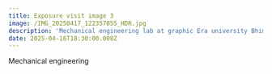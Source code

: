 ```yaml
---
title: Exposure visit image 3
image: /IMG_20250417_122357055_HDR.jpg
description: 'Mechanical engineering lab at graphic Era university Bhimtal '
date: 2025-04-16T18:30:00.000Z
---
```


Mechanical engineering 
